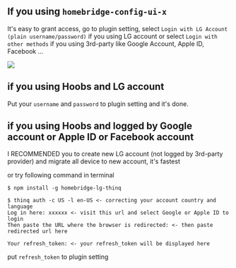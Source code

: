 ## If you using `homebridge-config-ui-x`

It's easy to grant access, go to plugin setting, select `Login with LG Account (plain username/password)` if you using LG account or select `Login with other methods` if you using 3rd-party like Google Account, Apple ID, Facebook ...

![](https://user-images.githubusercontent.com/54855446/132935957-917aafff-ef74-4af0-a367-207359b58cd8.png)

## if you using Hoobs and LG account

Put your `username` and `password` to plugin setting and it's done.

## if you using Hoobs and logged by Google account or Apple ID or Facebook account

I RECOMMENDED you to create new LG account (not logged by 3rd-party provider) and migrate all device to new account, it's fastest

or try following command in terminal

```
$ npm install -g homebridge-lg-thinq

$ thinq auth -c US -l en-US <- correcting your account country and language
Log in here: xxxxxx <- visit this url and select Google or Apple ID to login
Then paste the URL where the browser is redirected: <- then paste redirected url here

Your refresh_token: <- your refresh_token will be displayed here
```

put `refresh_token` to plugin setting